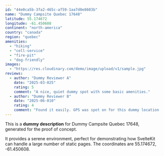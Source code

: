 ```yaml
---
id: "44e0ca5b-3fa2-465c-af59-1aa7d0e8603b"
name: "Dummy Campsite Quebec 17648"
latitude: 55.174672
longitude: -61.450608
continent: "north-america"
country: "canada"
region: "quebec"
amenities:
  - "hiking"
  - "cell-service"
  - "fire-pit"
  - "dog-friendly"
images:
  - "https://res.cloudinary.com/demo/image/upload/v1/sample.jpg"
reviews:
  - author: "Dummy Reviewer A"
    date: "2025-03-025"
    rating: 5
    comment: "A nice, quiet dummy spot with some basic amenities."
  - author: "Dummy Reviewer B"
    date: "2025-06-010"
    rating: 4
    comment: "Found it easily. GPS was spot on for this dummy location."
---
```


This is a **dummy description** for Dummy Campsite Quebec 17648, generated for the proof of concept.

It provides a serene environment, perfect for demonstrating how SvelteKit can handle a large number of static pages. The coordinates are 55.174672, -61.450608.
